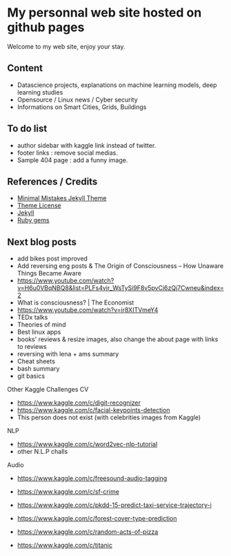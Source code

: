 
# My personnal web site hosted on github pages
Welcome to my web site, enjoy your stay.

## Content
* Datascience projects, explanations on machine learning models, deep learning studies
* Opensource / Linux news / Cyber security
* Informations on Smart Cities, Grids, Buildings

## To do list
- author sidebar with kaggle link instead of twitter.
- footer links : remove social medias.
- Sample 404 page : add a funny image.



## References / Credits
* [Minimal Mistakes Jekyll Theme](https://mmistakes.github.io/minimal-mistakes/)
* [Theme License](https://raw.githubusercontent.com/mmistakes/minimal-mistakes/master/LICENSE.txt)
* [Jekyll](https://jekyllrb.com/)
* [Ruby gems](https://rubygems.org/gems/minimal-mistakes-jekyll)

## Next blog posts
- add bikes post improved
- Add reversing eng posts & The Origin of Consciousness – How Unaware Things Became Aware
- https://www.youtube.com/watch?v=H6u0VBqNBQ8&list=PLFs4vir_WsTySi9F8v5pvCi6zQj7Cwneu&index=2
- What is consciousness? | The Economist
- https://www.youtube.com/watch?v=ir8XITVmeY4
- TEDx talks
- Theories of mind
- Best linux apps
- books' reviews & resize images, also change the about page with links to reviews
- reversing with lena + ams summary
- Cheat sheets
- bash summary
- git basics

Other Kaggle Challenges
CV
- https://www.kaggle.com/c/digit-recognizer
- https://www.kaggle.com/c/facial-keypoints-detection
- This person does not exist (with celebrities images from Kaggle)

NLP
- https://www.kaggle.com/c/word2vec-nlp-tutorial
- other N.L.P challs


Audio
- https://www.kaggle.com/c/freesound-audio-tagging


- https://www.kaggle.com/c/sf-crime
- https://www.kaggle.com/c/pkdd-15-predict-taxi-service-trajectory-i
- https://www.kaggle.com/c/forest-cover-type-prediction
- https://www.kaggle.com/c/random-acts-of-pizza
- https://www.kaggle.com/c/titanic


